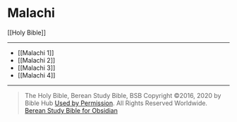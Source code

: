 # Malachi

[[Holy Bible]]

---

- [[Malachi 1]]
- [[Malachi 2]]
- [[Malachi 3]]
- [[Malachi 4]]

---

> The Holy Bible, Berean Study Bible, BSB
> Copyright &copy;2016, 2020 by Bible Hub
> [Used by Permission](https://berean.bible/terms.htm). All Rights Reserved Worldwide.
> [Berean Study Bible for Obsidian](https://github.com/gapmiss/berean-study-bible-for-obsidian)

